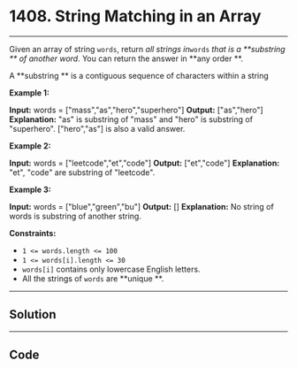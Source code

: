 # 1408. String Matching in an Array

---

Given an array of string `words`, return _all strings in_`words` _that is a **substring ** of another word_. You can return the answer in **any order **.

A **substring ** is a contiguous sequence of characters within a string

 

**Example 1:**


**Input:** words = ["mass","as","hero","superhero"]
**Output:** ["as","hero"]
**Explanation:** "as" is substring of "mass" and "hero" is substring of "superhero".
["hero","as"] is also a valid answer.


**Example 2:**


**Input:** words = ["leetcode","et","code"]
**Output:** ["et","code"]
**Explanation:** "et", "code" are substring of "leetcode".


**Example 3:**


**Input:** words = ["blue","green","bu"]
**Output:** []
**Explanation:** No string of words is substring of another string.


 

**Constraints:**

  * `1 <= words.length <= 100`
  * `1 <= words[i].length <= 30`
  * `words[i]` contains only lowercase English letters.
  * All the strings of `words` are **unique **.

---

## Solution



---

## Code
```python


```